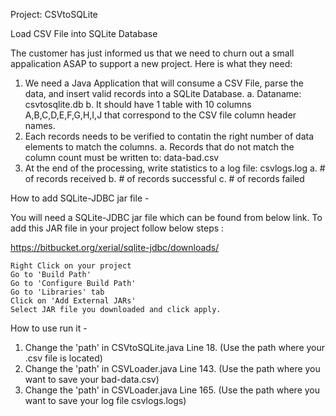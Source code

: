 Project: CSVtoSQLite

Load CSV File into SQLite Database

The customer has just informed us that we need to churn out a small appalication ASAP to support a new project. 
Here is what they need:

1. We need a Java Application that will consume a CSV File, parse the data, and insert valid records into a SQLite Database.
	a. Dataname: csvtosqlite.db
	b. It should have 1 table with 10 columns A,B,C,D,E,F,G,H,I,J that correspond to the CSV file column header names.
2. Each records needs to be verified to contatin the right number of data elements to match the columns.
	a. Records that do not match the column count must be written to: data-bad.csv
3. At the end of the processing, write statistics to a log file: csvlogs.log
	a. # of records received
	b. # of records successful
	c. # of records failed


How to add SQLite-JDBC jar file -

You will need a SQLite-JDBC jar file which can be found from below link. To add this JAR file in your project follow below steps :

https://bitbucket.org/xerial/sqlite-jdbc/downloads/

    Right Click on your project
    Go to 'Build Path'
    Go to 'Configure Build Path'
    Go to 'Libraries' tab
    Click on 'Add External JARs'
    Select JAR file you downloaded and click apply.



How to use run it -

1. Change the 'path' in CSVtoSQLite.java Line 18. (Use the path where your .csv file is located)
2. Change the 'path' in CSVLoader.java Line 143. (Use the path where you want to save your bad-data.csv)
3. Change the 'path' in CSVLoader.java Line 165. (Use the path where you want to save your log file  csvlogs.logs)